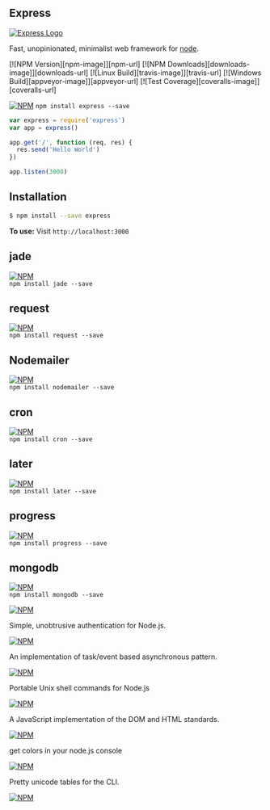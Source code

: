 Express
---

[![Express Logo](https://i.cloudup.com/zfY6lL7eFa-3000x3000.png)](http://expressjs.com/)

  Fast, unopinionated, minimalist web framework for [node](http://nodejs.org).

  [![NPM Version][npm-image]][npm-url]
  [![NPM Downloads][downloads-image]][downloads-url]
  [![Linux Build][travis-image]][travis-url]
  [![Windows Build][appveyor-image]][appveyor-url]
  [![Test Coverage][coveralls-image]][coveralls-url]


[![NPM](https://nodei.co/npm/express.png?downloads=true&stars=true)](https://www.npmjs.com/package/express)
`npm install express --save`  

```js
var express = require('express')
var app = express()

app.get('/', function (req, res) {
  res.send('Hello World')
})

app.listen(3000)
```

## Installation

```bash
$ npm install --save express  
```
**To use:**
Visit `http://localhost:3000`  


jade
---
[![NPM](https://nodei.co/npm/jade.png?downloads=true&stars=true)](https://www.npmjs.com/package/jade)  
`npm install jade --save`  


request
---
[![NPM](https://nodei.co/npm/request.png?downloads=true&stars=true)](https://www.npmjs.com/package/request)  
`npm install request --save`  


Nodemailer
---
[![NPM](https://nodei.co/npm/nodemailer.png?downloads=true&stars=true)](https://www.npmjs.com/package/nodemailer)  
`npm install nodemailer --save`  


cron
---
[![NPM](https://nodei.co/npm/cron.png?downloads=true&stars=true)](https://www.npmjs.com/package/cron)  
`npm install cron --save`  


later
---
[![NPM](https://nodei.co/npm/later.png?downloads=true&stars=true)](https://www.npmjs.com/package/later)  
`npm install later --save`  

progress
---
[![NPM](https://nodei.co/npm/progress.png?downloads=true&stars=true)](https://www.npmjs.com/package/progress)  
`npm install progress --save`  

mongodb
---
[![NPM](https://nodei.co/npm/mongodb.png?downloads=true&stars=true)](https://www.npmjs.com/package/mongodb)  
`npm install mongodb --save`  

[![NPM](https://nodei.co/npm/passport.png?downloads=true&stars=true)](https://www.npmjs.com/package/passport)  

Simple, unobtrusive authentication for Node.js.  

[![NPM](https://nodei.co/npm/eventproxy.png?downloads=true&stars=true)](https://www.npmjs.com/package/eventproxy)  

An implementation of task/event based asynchronous pattern.  

[![NPM](https://nodei.co/npm/shelljs.png?downloads=true&stars=true)](https://www.npmjs.com/package/shelljs)  

Portable Unix shell commands for Node.js  

[![NPM](https://nodei.co/npm/jsdom.png?downloads=true&stars=true)](https://www.npmjs.com/package/jsdom)  

A JavaScript implementation of the DOM and HTML standards.    

[![NPM](https://nodei.co/npm/colors.png?downloads=true&stars=true)](https://www.npmjs.com/package/colors)  

get colors in your node.js console  

[![NPM](https://nodei.co/npm/cli-table.png?downloads=true&stars=true)](https://www.npmjs.com/package/cli-table)  

Pretty unicode tables for the CLI.   

[![NPM](https://nodei.co/npm/sprintf.png?downloads=true&stars=true)](https://www.npmjs.com/package/sprintf)     
